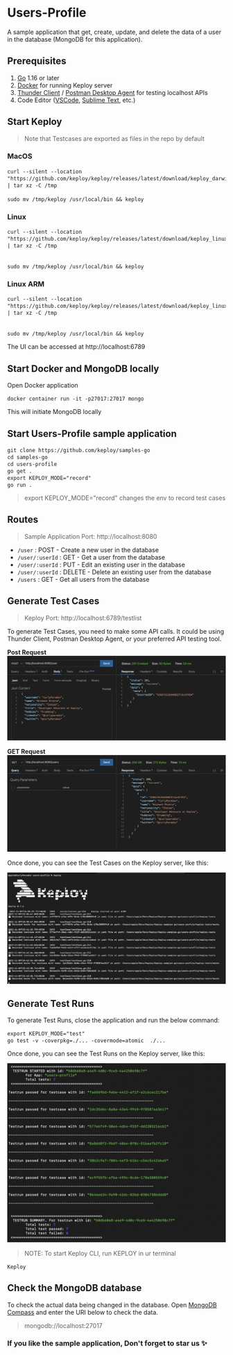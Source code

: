 # Users-Profile

A sample application that get, create, update, and delete the data of a user in the database (MongoDB for this application).



## Prerequisites
1. [Go](https://go.dev/doc/install) 1.16 or later
2. [Docker](https://docs.docker.com/engine/install/) for running Keploy server
3. [Thunder Client](https://marketplace.visualstudio.com/items?itemName=rangav.vscode-thunder-client) / [Postman Desktop Agent](https://www.postman.com/downloads/postman-agent/) for testing localhost APIs
4. Code Editor ([VSCode](https://code.visualstudio.com/download), [Sublime Text](https://www.sublimetext.com/download), etc.)




## Start Keploy
> Note that Testcases are exported as files in the repo by default

### MacOS 
```shell
curl --silent --location "https://github.com/keploy/keploy/releases/latest/download/keploy_darwin_all.tar.gz" | tar xz -C /tmp

sudo mv /tmp/keploy /usr/local/bin && keploy
```

### Linux
```shell
curl --silent --location "https://github.com/keploy/keploy/releases/latest/download/keploy_linux_amd64.tar.gz" | tar xz -C /tmp


sudo mv /tmp/keploy /usr/local/bin && keploy
```

### Linux ARM
```shell
curl --silent --location "https://github.com/keploy/keploy/releases/latest/download/keploy_linux_arm64.tar.gz" | tar xz -C /tmp


sudo mv /tmp/keploy /usr/local/bin && keploy
```

The UI can be accessed at http://localhost:6789


## Start Docker and MongoDB locally
Open Docker application
```
docker container run -it -p27017:27017 mongo
```
This will initiate MongoDB locally


## Start Users-Profile sample application
```
git clone https://github.com/keploy/samples-go
cd samples-go
cd users-profile
go get .
export KEPLOY_MODE="record" 
go run .
```

> export KEPLOY_MODE="record" changes the env to record test cases



## Routes
> Sample Application Port: http://localhost:8080
- `/user` : POST - Create a new user in the database
- `/user/:userId` : GET - Get a user from the database
- `/user/:userId` : PUT - Edit an existing user in the database
- `/user/:userId` : DELETE - Delete an existing user from the database
- `/users` : GET - Get all users from the database


## Generate Test Cases
> Keploy Port: http://localhost:6789/testlist

To generate Test Cases, you need to make some API calls. It could be using Thunder Client, Postman Desktop Agent, or your preferred API testing tool.

**Post Request**
![POST-request](assets/POST-request.png)

**GET Request**
![GET-request](assets/GET-request.png)

Once done, you can see the Test Cases on the Keploy server, like this:

![test-cases-ss](assets/keploy-test-cases.png)

## Generate Test Runs

To generate Test Runs, close the application and run the below command:
```
export KEPLOY_MODE="test"
go test -v -coverpkg=./... -covermode=atomic  ./...
```


Once done, you can see the Test Runs on the Keploy server, like this:

![test-runs](assets/test-runs.png)


>NOTE:  To start Keploy CLI, run KEPLOY in ur terminal
```
Keploy
```

## Check the MongoDB database

To check the actual data being changed in the database. Open [MongoDB Compass](https://www.mongodb.com/products/compass) and enter the URI below to check the data.

> mongodb://localhost:27017



### If you like the sample application, Don't forget to star us ✨
